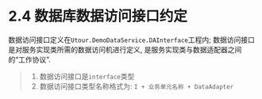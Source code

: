 # 2.4 数据库数据访问接口约定
数据访问接口定义在```Utour.DemoDataService.DAInterface```工程内; 数据访问接口是对服务实现类所需的数据访问机进行定义, 是服务实现类与数据适配器之间的“工作协议”.
>1. 数据访问接口是```interface```类型
>2. 数据访问接口类型名称格式为: ```I + 业务单元名称 + DataAdapter```

